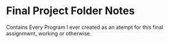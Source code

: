 # Final Project Folder Notes
Contains Every Program I ever created as an atempt for this final assignmwnt, working or otherwise. 

